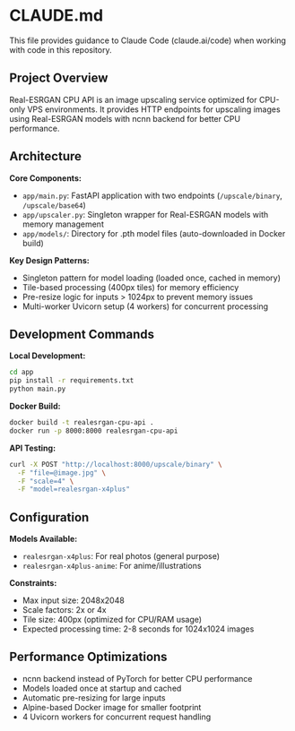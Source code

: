 # CLAUDE.md

This file provides guidance to Claude Code (claude.ai/code) when working with code in this repository.

## Project Overview

Real-ESRGAN CPU API is an image upscaling service optimized for CPU-only VPS environments. It provides HTTP endpoints for upscaling images using Real-ESRGAN models with ncnn backend for better CPU performance.

## Architecture

**Core Components:**
- `app/main.py`: FastAPI application with two endpoints (`/upscale/binary`, `/upscale/base64`)
- `app/upscaler.py`: Singleton wrapper for Real-ESRGAN models with memory management
- `app/models/`: Directory for .pth model files (auto-downloaded in Docker build)

**Key Design Patterns:**
- Singleton pattern for model loading (loaded once, cached in memory)
- Tile-based processing (400px tiles) for memory efficiency
- Pre-resize logic for inputs > 1024px to prevent memory issues
- Multi-worker Uvicorn setup (4 workers) for concurrent processing

## Development Commands

**Local Development:**
```bash
cd app
pip install -r requirements.txt
python main.py
```

**Docker Build:**
```bash
docker build -t realesrgan-cpu-api .
docker run -p 8000:8000 realesrgan-cpu-api
```

**API Testing:**
```bash
curl -X POST "http://localhost:8000/upscale/binary" \
  -F "file=@image.jpg" \
  -F "scale=4" \
  -F "model=realesrgan-x4plus"
```

## Configuration

**Models Available:**
- `realesrgan-x4plus`: For real photos (general purpose)
- `realesrgan-x4plus-anime`: For anime/illustrations

**Constraints:**
- Max input size: 2048x2048
- Scale factors: 2x or 4x
- Tile size: 400px (optimized for CPU/RAM usage)
- Expected processing time: 2-8 seconds for 1024x1024 images

## Performance Optimizations

- ncnn backend instead of PyTorch for better CPU performance
- Models loaded once at startup and cached
- Automatic pre-resizing for large inputs
- Alpine-based Docker image for smaller footprint
- 4 Uvicorn workers for concurrent request handling